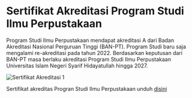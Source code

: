 # Sertifikat Akreditasi Program Studi Ilmu Perpustakaan

Program Studi Ilmu Perpustakaan mendapat akreditasi A dari Badan Akreditasi Nasional Perguruan Tinggi (BAN-PT). Program Studi baru saja mengalami re-akreditasi pada tahun 2022. Berdasarkan keputusan dari BAN-PT masa berlaku akreditasi Program Studi Ilmu Perpustakaan Universitas Islam Negeri Syarif Hidayatullah hingga 2027.

![Sertifikat Akreditasi 1](https://github.com/uin-fah/ipi-webcon/assets/138652527/ce70235a-4b92-4535-ad01-776421f52480)

Sertifikat akreditas Progran Studi Ilmu Perpustakaan unduh [disini](https://drive.google.com/file/d/1y7otrzS09IjPb8DWRKH8a_9z18cdsCA8/view)

